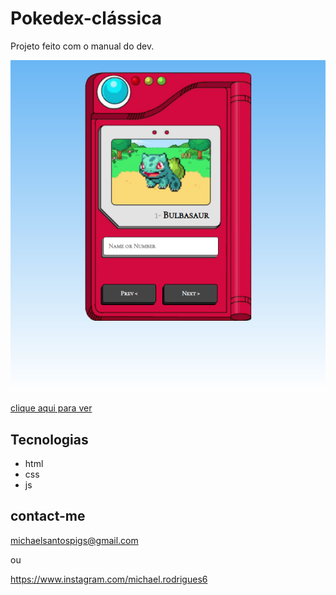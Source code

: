# Pokedex-clássica

Projeto feito com o manual do dev.

![preview](./github/preview_poke.png)

[clique aqui para ver](https://https://megelado.github.io/pokedex_classica/)

## Tecnologias

- html
- css
- js

## contact-me

michaelsantospigs@gmail.com

ou

https://www.instagram.com/michael.rodrigues6

